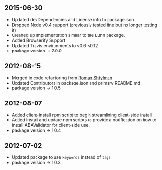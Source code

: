 ## 2015-06-30 ##
- Updated devDependencies and License info to package.json
- Dropped Node v0.4 support (previously tested fine but no longer testing it)
- Cleaned up implementation similar to the Luhn package.
- Added Browserify Support
- Updated Travis environments to v0.6-v0.12
- package version -> 2.0.0

## 2012-08-15 ##
- Merged in code refactoring from [Roman Shtylman](https://github.com/shtylman)
- Updated Contributors in package.json and primary README.md
- package version -> 1.0.5

## 2012-08-07 ##
- Added client-install npm script to begin streamlining client-side install
- Added install and update npm scripts to provide a notification on how to install ABAValidator for client-side use.
- package version -> 1.0.4

## 2012-07-02 ##
- Updated package to use `keywords` instead of `tags`
- package version -> 1.0.3